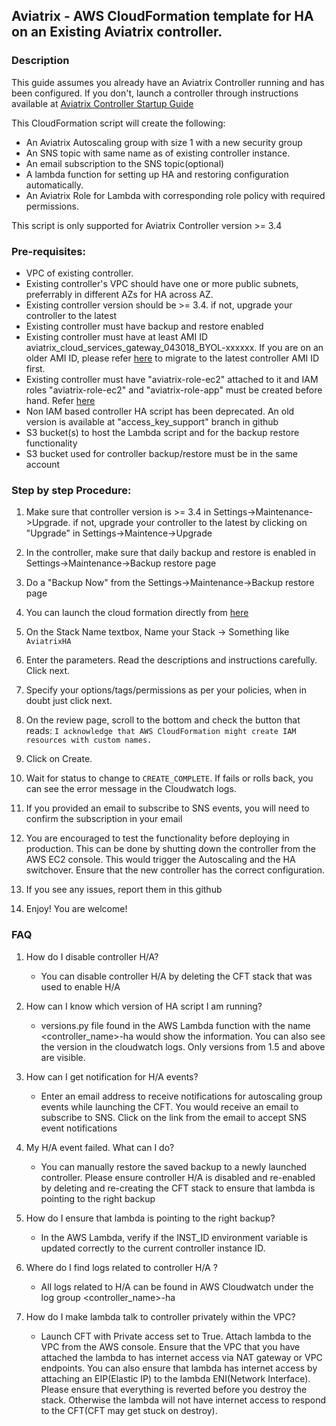 ## Aviatrix - AWS CloudFormation template for HA on an Existing Aviatrix controller.

### Description
This guide assumes you already have an Aviatrix Controller running and has been configured. If you don't, launch a controller through instructions available at [Aviatrix Controller Startup Guide](https://docs.aviatrix.com/StartUpGuides/aviatrix-cloud-controller-startup-guide.html)

This CloudFormation script will create the following:

* An Aviatrix Autoscaling group with size 1 with a new security group
* An SNS topic with same name as of existing controller instance.
* An email subscription to the SNS topic(optional)
* A lambda function for setting up HA and restoring configuration automatically.
* An Aviatrix Role for Lambda with corresponding role policy with required permissions.

This script is only supported for Aviatrix Controller version >= 3.4
### Pre-requisites:

* VPC of existing controller.
* Existing controller's VPC should have one or more public subnets, preferrably in different AZs for HA across AZ.
* Existing controller version should be >= 3.4. if not, upgrade your controller to the latest
* Existing controller must have backup and restore enabled
* Existing controller must have at least AMI ID aviatrix_cloud_services_gateway_043018_BYOL-xxxxxx. If you are on an older AMI ID, please refer [here](https://docs.aviatrix.com/HowTos/Migration_From_Marketplace.html) to migrate to the latest controller AMI ID first.
* Existing controller must have "aviatrix-role-ec2" attached to it and IAM roles "aviatrix-role-ec2" and "aviatrix-role-app" must be created before hand. Refer [here](https://docs.aviatrix.com/HowTos/HowTo_IAM_role.html)
* Non IAM based controller HA script has been deprecated. An old version is available at "access_key_support" branch in github
* S3 bucket(s) to host the Lambda script and for the backup restore functionality
* S3 bucket used for controller backup/restore must be in the same account


### Step by step Procedure:

1. Make sure that controller version is >= 3.4 in Settings->Maintenance->Upgrade. if not, upgrade your controller to the latest by clicking on "Upgrade" in Settings->Maintence->Upgrade

2. In the controller, make sure that daily backup and restore is enabled in Settings->Maintenance->Backup restore page

3. Do a "Backup Now" from  the Settings->Maintenance->Backup restore page

4. You can launch the cloud formation directly from [here](https://console.aws.amazon.com/cloudformation/home#/stacks/new?stackName=AviatrixHA&templateURL=https://aviatrix-cloudformation-templates.s3-us-west-2.amazonaws.com/aviatrix-aws-existing-controller-ha.json)

5. On the Stack Name textbox, Name your Stack -> Something like `AviatrixHA`

6. Enter the parameters. Read the descriptions and instructions carefully. Click next.

7. Specify your options/tags/permissions as per your policies, when in doubt just click next.

8. On the review page, scroll to the bottom and check the button that reads:
`I acknowledge that AWS CloudFormation might create IAM resources with custom names.`

9. Click on Create.

10. Wait for status to change to `CREATE_COMPLETE`. If fails or rolls back, you can see the error message in the Cloudwatch logs.

11. If you provided an email to subscribe to SNS events, you will need to confirm the subscription in your email

12. You are encouraged to test the functionality before deploying in production. This can be done by shutting down the controller from the AWS EC2 console. This would trigger the Autoscaling and the HA switchover. Ensure that the new controller has the correct configuration.

13. If you see any issues, report them in this github

14. Enjoy! You are welcome!


### FAQ
1. How do I disable controller H/A?
   
   -  You can disable controller H/A by deleting the CFT stack that was used to enable H/A
   
2. How can I know which version of HA script I am running?
   
   -  versions.py file found in the AWS Lambda function with the name <controller_name>-ha would show the information. You can also see the version in the cloudwatch logs. Only versions from 1.5 and above are visible.   
 
3. How can I get notification for H/A events?
   
   -  Enter an email address to receive notifications for autoscaling group events while launching the CFT. You would receive an email to subscribe to SNS. Click on the link from the email to accept SNS event notifications   
 
4. My H/A event failed. What can I do?
   
   -  You can manually restore the saved backup to a newly launched controller. Please ensure controller H/A is disabled and re-enabled by deleting and re-creating the CFT stack to ensure that lambda is pointing to the right backup
 
5. How do I ensure that lambda is pointing to the right backup?
   
   -  In the AWS Lambda, verify if the INST_ID environment variable is updated correctly to the current controller instance ID. 
   
6. Where do I find logs related to controller H/A ?
   
   - All logs related to H/A can be found in AWS Cloudwatch under the log group <controller_name>-ha
   
7. How do I make lambda talk to controller privately within the VPC?
    
   - Launch CFT with Private access set to True. Attach lambda to the VPC from the AWS console. Ensure that the VPC that you have attached the lambda to has internet access via NAT gateway or VPC endpoints. You can also ensure that lambda has internet access by attaching an EIP(Elastic IP) to the lambda ENI(Network Interface). Please ensure that everything is reverted before you destroy the stack. Otherwise the lambda will not have internet access to respond to the CFT(CFT may get stuck on destroy).
    
